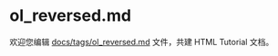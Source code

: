 ol_reversed.md
===

欢迎您编辑 <a target="__blank" href="https://github.com/jaywcjlove/html-tutorial/blob/master/docs/tags/ol_reversed.md">docs/tags/ol_reversed.md</a> 文件，共建 HTML Tutorial 文档。